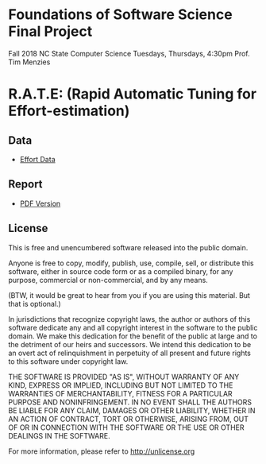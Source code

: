 # Foundations of Software Science Final Project

Fall 2018 
NC State 
Computer Science
Tuesdays, Thursdays, 4:30pm 
Prof. Tim Menzies

# R.A.T.E: **(Rapid Automatic Tuning for Effort-estimation)**


## Data

+ [Effort Data](https://github.com/ai-se/magic101/tree/hpc/data)

## Report

+ [PDF Version](https://github.com/arennax/fss18_xia/blob/master/Report.pdf)

## License

This is free and unencumbered software released into the public domain.

Anyone is free to copy, modify, publish, use, compile, sell, or distribute this software, either in source code form or as a compiled binary, for any purpose, commercial or non-commercial, and by any means.

(BTW, it would be great to hear from you if you are using this material. But that is optional.)

In jurisdictions that recognize copyright laws, the author or authors of this software dedicate any and all copyright interest in the software to the public domain. We make this dedication for the benefit of the public at large and to the detriment of our heirs and successors. We intend this dedication to be an overt act of relinquishment in perpetuity of all present and future rights to this software under copyright law.

THE SOFTWARE IS PROVIDED "AS IS", WITHOUT WARRANTY OF ANY KIND, EXPRESS OR IMPLIED, INCLUDING BUT NOT LIMITED TO THE WARRANTIES OF MERCHANTABILITY, FITNESS FOR A PARTICULAR PURPOSE AND NONINFRINGEMENT. IN NO EVENT SHALL THE AUTHORS BE LIABLE FOR ANY CLAIM, DAMAGES OR OTHER LIABILITY, WHETHER IN AN ACTION OF CONTRACT, TORT OR OTHERWISE, ARISING FROM, OUT OF OR IN CONNECTION WITH THE SOFTWARE OR THE USE OR OTHER DEALINGS IN THE SOFTWARE.

For more information, please refer to http://unlicense.org

